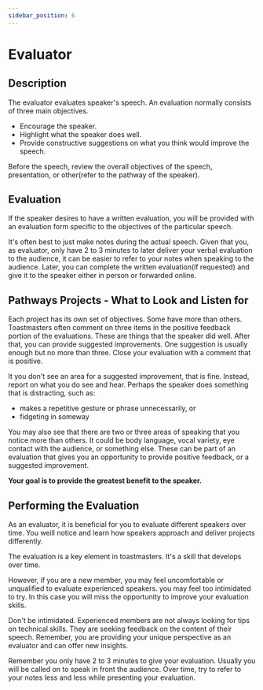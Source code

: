 ```yaml
---
sidebar_position: 6
---
```


# Evaluator

## Description

The evaluator evaluates speaker's speech. An evaluation normally consists of three main objectives.

- Encourage the speaker.
- Highlight what the speaker does well.
- Provide constructive suggestions on what you think would improve the speech.

Before the speech, review the overall objectives of the speech, presentation, or other(refer to the pathway of the
speaker).

## Evaluation

If the speaker desires to have a written evaluation, you will be provided with an evaluation form specific to the
objectives of the particular speech.

It's often best to just make notes during the actual speech. Given that you, as evaluator, only have 2 to 3 minutes to
later deliver your verbal evaluation to the audience, it can be easier to refer to your notes when speaking to the
audience. Later, you can complete the written evaluation(if requested) and give it to the speaker either in person or
forwarded online.

## Pathways Projects - What to Look and Listen for

Each project has its own set of objectives. Some have more than others. Toastmasters often comment on three items in the
positive feedback portion of the evaluations. These are things that the speaker did well. After that, you can provide
suggested improvements. One suggestion is usually enough but no more than three. Close your evaluation with a comment
that is positive.

It you don't see an area for a suggested improvement, that is fine. Instead, report on what you do see and hear. Perhaps
the speaker does something that is distracting, such as:

- makes a repetitive gesture or phrase unnecessarily, or
- fidgeting in someway

You may also see that there are two or three areas of speaking that you notice more than others. It could be body
language, vocal variety, eye contact with the audience, or something else. These can be part of an evaluation that gives
you an opportunity to provide positive feedback, or a suggested improvement.

<b>Your goal is to provide the greatest benefit to the speaker.</b>

## Performing the Evaluation

As an evaluator, it is beneficial for you to evaluate different speakers over time. You weill notice and learn how
speakers approach and deliver projects differently.

The evaluation is a key element in toastmasters. It's a skill that develops over time.

However, if you are a new member, you may feel uncomfortable or unqualified to evaluate experienced speakers. you may
feel too intimidated to try. In this case you will miss the opportunity to improve your evaluation skills.

Don't be intimidated. Experienced members are not always looking for tips on technical skills. They are seeking feedback
on the content of their speech. Remember, you are providing your unique perspective as an evaluator and can offer new
insights.

Remember you only have 2 to 3 minutes to give your evaluation. Usually you will be called on to speak in front the
audience. Over time, try to refer to your notes less and less while presenting your evaluation.
